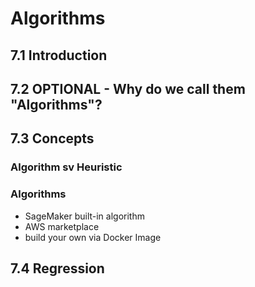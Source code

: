 # Algorithms

## 7.1 Introduction

## 7.2 OPTIONAL - Why do we call them "Algorithms"?

## 7.3 Concepts
### Algorithm sv Heuristic
### Algorithms
- SageMaker built-in algorithm
- AWS marketplace
- build your own via Docker Image

## 7.4 Regression
### 
